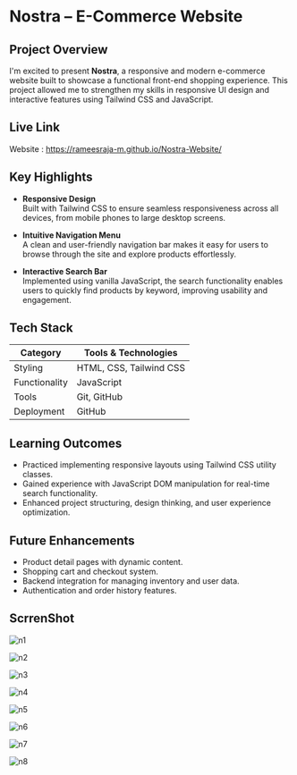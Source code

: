 # Nostra – E-Commerce Website

## Project Overview

I'm excited to present **Nostra**, a responsive and modern e-commerce website built to showcase a functional front-end shopping experience. This project allowed me to strengthen my skills in responsive UI design and interactive features using Tailwind CSS and JavaScript.

## Live Link

Website : https://rameesraja-m.github.io/Nostra-Website/

## Key Highlights

- **Responsive Design**  
  Built with Tailwind CSS to ensure seamless responsiveness across all devices, from mobile phones to large desktop screens.

- **Intuitive Navigation Menu**  
  A clean and user-friendly navigation bar makes it easy for users to browse through the site and explore products effortlessly.

- **Interactive Search Bar**  
  Implemented using vanilla JavaScript, the search functionality enables users to quickly find products by keyword, improving usability and engagement.

## Tech Stack

| Category    | Tools & Technologies           |
|-------------|-------------------------------|
| Styling     | HTML, CSS, Tailwind CSS        |
| Functionality | JavaScript                   |
| Tools       | Git, GitHub                    |
| Deployment  | GitHub |

## Learning Outcomes

- Practiced implementing responsive layouts using Tailwind CSS utility classes.
- Gained experience with JavaScript DOM manipulation for real-time search functionality.
- Enhanced project structuring, design thinking, and user experience optimization.

## Future Enhancements

- Product detail pages with dynamic content.
- Shopping cart and checkout system.
- Backend integration for managing inventory and user data.
- Authentication and order history features.

## ScrrenShot 


![n1](https://github.com/user-attachments/assets/c1063172-f7c8-4e6f-813b-36330cb2ec56)

![n2](https://github.com/user-attachments/assets/f0996acf-9d33-480e-ba79-5c242edf724f)

![n3](https://github.com/user-attachments/assets/839eedc0-8564-4170-932e-3ace39bd1374)

![n4](https://github.com/user-attachments/assets/09175c74-4933-45d3-9e5b-d0d222269dc7)

![n5](https://github.com/user-attachments/assets/60d5ca65-4b81-4f28-a37b-c3ba48e6ab4d)

![n6](https://github.com/user-attachments/assets/83dabde3-3818-4d2d-8aae-8214c3f54cd0)

![n7](https://github.com/user-attachments/assets/c358643e-afd0-417a-9a5a-81efc7036533)

![n8](https://github.com/user-attachments/assets/4527eafc-b160-45c0-aded-3fd7d440e48a)

